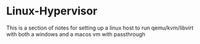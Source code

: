 # Linux-Hypervisor
This is a section of notes for setting up a linux host to run qemu/kvm/libvirt with both a windows and a macos vm with passthrough
